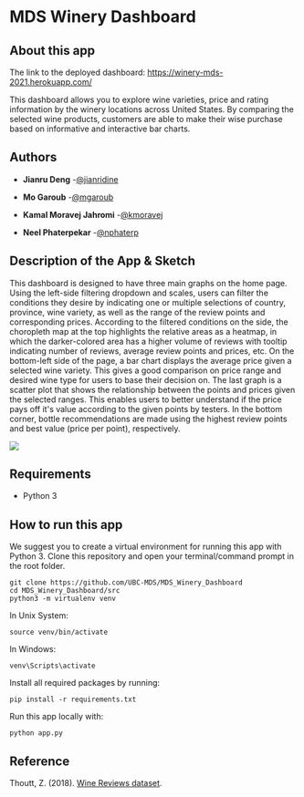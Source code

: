 # MDS Winery Dashboard

## About this app

The link to the deployed dashboard:
https://winery-mds-2021.herokuapp.com/

This dashboard allows you to explore wine varieties, price and rating information by the winery locations across United States. By comparing the selected wine products, customers are able to make their wise purchase based on informative and interactive bar charts.


## Authors

* **Jianru Deng** -[@jianridine](https://github.com/jianridine)

* **Mo Garoub** -[@mgaroub](https://github.com/mgaroub)

* **Kamal Moravej Jahromi** -[@kmoravej](https://github.com/kmoravej)

* **Neel Phaterpekar** -[@nphaterp](https://github.com/nphaterp)

## Description of the App & Sketch

This dashboard is designed to have three main graphs on the home page. Using the left-side filtering dropdown and scales, users can filter the conditions they desire by indicating one or multiple selections of country, province, wine variety, as well as the range of the review points and corresponding prices. According to the filtered conditions on the side, the choropleth map at the top highlights the relative areas as a heatmap, in which the darker-colored area has a higher volume of reviews with tooltip indicating number of reviews, average review points and prices, etc. On the bottom-left side of the page, a bar chart displays the average price given a selected wine variety. This gives a good comparison on price range and desired wine type for users to base their decision on. The last graph is a scatter plot that shows the relationship between the points and prices given the selected ranges. This  enables users to better understand if the price pays off it's value according to the given points by testers. In the bottom corner, bottle recommendations are made using the highest review points and best value (price per point), respectively.


![](https://gph.is/g/4gwXpJX)


## Requirements
- Python 3

## How to run this app
We suggest you to create a virtual environment for running this app with Python 3. Clone this repository and open your terminal/command prompt in the root folder.<br>

```
git clone https://github.com/UBC-MDS/MDS_Winery_Dashboard
cd MDS_Winery_Dashboard/src
python3 -m virtualenv venv

```


In Unix System:
```
source venv/bin/activate
```

In Windows:

```
venv\Scripts\activate
```

Install all required packages by running:

```
pip install -r requirements.txt
```


Run this app locally with:<br>
```
python app.py
```

## Reference
Thoutt, Z. (2018). [Wine Reviews dataset](https://www.kaggle.com/zynicide/wine-reviews/data).
